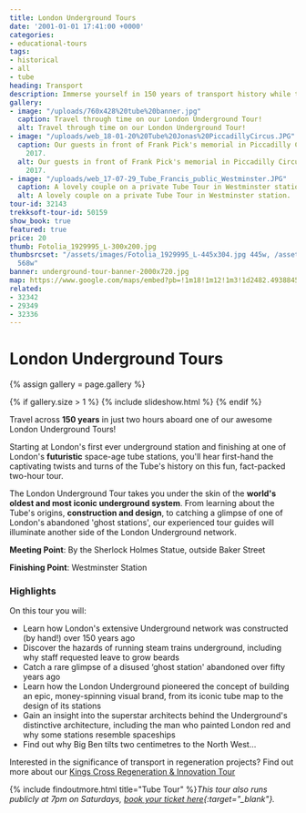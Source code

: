 ```yaml
---
title: London Underground Tours
date: '2001-01-01 17:41:00 +0000'
categories:
- educational-tours
tags:
- historical
- all
- tube
heading: Transport
description: Immerse yourself in 150 years of transport history while travelling through the iconic London underground. Discover how and why the underground was created and much more!
gallery:
- image: "/uploads/760x428%20tube%20banner.jpg"
  caption: Travel through time on our London Underground Tour!
  alt: Travel through time on our London Underground Tour!
- image: "/uploads/web_18-01-20%20Tube%20Jonas%20PiccadillyCircus.JPG"
  caption: Our guests in front of Frank Pick's memorial in Piccadilly Circus, January
    2017.
  alt: Our guests in front of Frank Pick's memorial in Piccadilly Circus, January
    2017.
- image: "/uploads/web_17-07-29_Tube_Francis_public_Westminster.JPG"
  caption: A lovely couple on a private Tube Tour in Westminster station.
  alt: A lovely couple on a private Tube Tour in Westminster station.
tour-id: 32143
trekksoft-tour-id: 50159
show_book: true
featured: true
price: 20
thumb: Fotolia_1929995_L-300x200.jpg
thumbsrcset: "/assets/images/Fotolia_1929995_L-445x304.jpg 445w, /assets/images/Fotolia_1929995_L-568x388.jpg
  568w"
banner: underground-tour-banner-2000x720.jpg
map: https://www.google.com/maps/embed?pb=!1m18!1m12!1m3!1d2482.493884522092!2d-0.1588174842294842!3d51.52250067963771!2m3!1f0!2f0!3f0!3m2!1i1024!2i768!4f13.1!3m3!1m2!1s0x487604d59ecdd3e1%3A0x900c16ed42e497a1!2sSherlock+Holmes+Statue!5e0!3m2!1sde!2suk!4v1506001375359
related:
- 32342
- 29349
- 32336
---
```


# London Underground Tours

{% assign gallery = page.gallery %}

{% if gallery.size > 1 %}
{% include slideshow.html %}
{% endif %}

Travel across **150 years** in just two hours aboard one of our awesome London Underground Tours!

Starting at London's first ever underground station and finishing at one of London's **futuristic** space-age tube stations, you'll hear first-hand the captivating twists and turns of the Tube's history on this fun, fact-packed two-hour tour.

The London Underground Tour takes you under the skin of the **world's oldest and most iconic underground system**. From learning about the Tube's origins, **construction and design**, to catching a glimpse of one of London's abandoned 'ghost stations', our experienced tour guides will illuminate another side of the London Underground network.

**Meeting Point**: By the Sherlock Holmes Statue, outside Baker Street

**Finishing Point**: Westminster Station

### Highlights

On this tour you will:

* Learn how London's extensive Underground network was constructed (by hand!) over 150 years ago
* Discover the hazards of running steam trains underground, including why staff requested leave to grow beards
* Catch a rare glimpse of a disused ‘ghost station' abandoned over fifty years ago
* Learn how the London Underground pioneered the concept of building an epic, money-spinning visual brand, from its iconic tube map to the design of its stations
* Gain an insight into the superstar architects behind the Underground's distinctive architecture, including the man who painted London red and why some stations resemble spaceships
* Find out why Big Ben tilts two centimetres to the North West...

Interested in the significance of transport in regeneration projects? Find out more about our [Kings Cross Regeneration & Innovation Tour](/london/educational-tours/kings-cross-regeneration/#kings-cross-innovation-and-regeneration)

{% include findoutmore.html title="Tube Tour" %}*This tour also runs publicly at 7pm on Saturdays, [book your ticket here](https://www.tripadvisor.co.uk/AttractionProductReview-g186338-d12923644-London_Underground_2_Hour_Tube_Tour-London_England.html){:target="_blank"}.*
